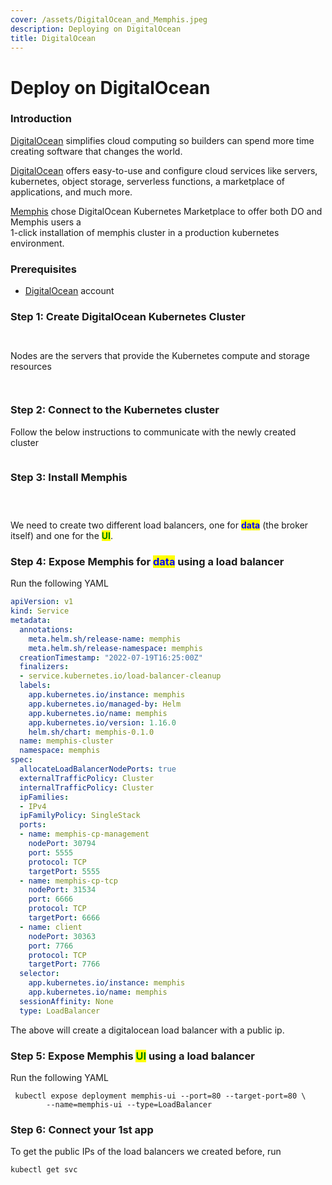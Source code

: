 ```yaml
---
cover: /assets/DigitalOcean_and_Memphis.jpeg
description: Deploying on DigitalOcean
title: DigitalOcean
---
```


# Deploy on DigitalOcean

### Introduction

[DigitalOcean](https://cloud.digitalocean.com/) simplifies cloud computing so builders can spend more time creating software that changes the world.

[DigitalOcean](https://cloud.digitalocean.com/) offers easy-to-use and configure cloud services like servers, kubernetes, object storage, serverless functions, a marketplace of applications, and much more.

[Memphis](/memphis/overview) chose DigitalOcean Kubernetes Marketplace to offer both DO and Memphis users a \
1-click installation of memphis cluster in a production kubernetes environment.

### Prerequisites

* [DigitalOcean](https://cloud.digitalocean.com/) account

### Step 1: Create DigitalOcean Kubernetes Cluster

<figure><img src="/assets/Screen_Shot_2022-08-29_at_23.07.31.png" alt=""><figcaption></figcaption></figure>

<figure><img src="/assets/Screen_Shot_2022-08-29_at_23.07.45.png" alt=""><figcaption></figcaption></figure>

Nodes are the servers that provide the Kubernetes compute and storage resources

<figure><img src="/assets/Screen_Shot_2022-08-29_at_23.08.07.png" alt=""><figcaption></figcaption></figure>

<figure><img src="/assets/Screen_Shot_2022-08-29_at_23.08.38.png" alt=""><figcaption></figcaption></figure>

### Step 2: Connect to the Kubernetes cluster

Follow the below instructions to communicate with the newly created cluster

<figure><img src="/assets/Screen_Shot_2022-08-29_at_23.11.50.png" alt=""><figcaption></figcaption></figure>

### Step 3: Install Memphis

<figure><img src="/assets/Screen_Shot_2022-08-31_at_12.40.59.png" alt=""><figcaption></figcaption></figure>

<figure><img src="/assets/Screen_Shot_2022-08-31_at_12.41.04_(1).png" alt=""><figcaption></figcaption></figure>

<figure><img src="/assets/Screen_Shot_2022-08-31_at_12.41.24.png" alt=""><figcaption></figcaption></figure>

We need to create two different load balancers, one for <mark style="color:blue;">**data**</mark> (the broker itself) and one for the <mark style="color:green;">**UI**</mark>.

### Step 4: Expose Memphis for <mark style="color:blue;">data</mark> using a load balancer

Run the following YAML

```yaml
apiVersion: v1
kind: Service
metadata:
  annotations:
    meta.helm.sh/release-name: memphis
    meta.helm.sh/release-namespace: memphis
  creationTimestamp: "2022-07-19T16:25:00Z"
  finalizers:
  - service.kubernetes.io/load-balancer-cleanup
  labels:
    app.kubernetes.io/instance: memphis
    app.kubernetes.io/managed-by: Helm
    app.kubernetes.io/name: memphis
    app.kubernetes.io/version: 1.16.0
    helm.sh/chart: memphis-0.1.0
  name: memphis-cluster
  namespace: memphis
spec:
  allocateLoadBalancerNodePorts: true
  externalTrafficPolicy: Cluster
  internalTrafficPolicy: Cluster
  ipFamilies:
  - IPv4
  ipFamilyPolicy: SingleStack
  ports:
  - name: memphis-cp-management
    nodePort: 30794
    port: 5555
    protocol: TCP
    targetPort: 5555
  - name: memphis-cp-tcp
    nodePort: 31534
    port: 6666
    protocol: TCP
    targetPort: 6666
  - name: client
    nodePort: 30363
    port: 7766
    protocol: TCP
    targetPort: 7766
  selector:
    app.kubernetes.io/instance: memphis
    app.kubernetes.io/name: memphis
  sessionAffinity: None
  type: LoadBalancer
```

The above will create a digitalocean load balancer with a public ip.

### Step 5: Expose Memphis <mark style="color:green;">UI</mark> using a load balancer

Run the following YAML

```
 kubectl expose deployment memphis-ui --port=80 --target-port=80 \
        --name=memphis-ui --type=LoadBalancer
```

### Step 6: Connect your 1st app

To get the public IPs of the load balancers we created before, run

```
kubectl get svc
```

<figure><img src="/assets/Screen_Shot_2022-09-04_at_23.40.09.png" alt=""><figcaption></figcaption></figure>

